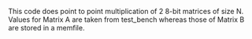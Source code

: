 This code does point to point multiplication of 2 8-bit matrices of size N.
Values for Matrix A are taken from test_bench whereas those of Matrix B are stored in a memfile.

